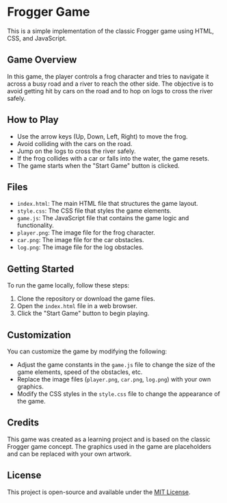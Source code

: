 # Frogger Game

This is a simple implementation of the classic Frogger game using HTML, CSS, and JavaScript.

## Game Overview

In this game, the player controls a frog character and tries to navigate it across a busy road and a river to reach the other side. The objective is to avoid getting hit by cars on the road and to hop on logs to cross the river safely.

## How to Play

- Use the arrow keys (Up, Down, Left, Right) to move the frog.
- Avoid colliding with the cars on the road.
- Jump on the logs to cross the river safely.
- If the frog collides with a car or falls into the water, the game resets.
- The game starts when the "Start Game" button is clicked.

## Files

- `index.html`: The main HTML file that structures the game layout.
- `style.css`: The CSS file that styles the game elements.
- `game.js`: The JavaScript file that contains the game logic and functionality.
- `player.png`: The image file for the frog character.
- `car.png`: The image file for the car obstacles.
- `log.png`: The image file for the log obstacles.

## Getting Started

To run the game locally, follow these steps:

1. Clone the repository or download the game files.
2. Open the `index.html` file in a web browser.
3. Click the "Start Game" button to begin playing.

## Customization

You can customize the game by modifying the following:

- Adjust the game constants in the `game.js` file to change the size of the game elements, speed of the obstacles, etc.
- Replace the image files (`player.png`, `car.png`, `log.png`) with your own graphics.
- Modify the CSS styles in the `style.css` file to change the appearance of the game.

## Credits

This game was created as a learning project and is based on the classic Frogger game concept. The graphics used in the game are placeholders and can be replaced with your own artwork.

## License

This project is open-source and available under the [MIT License](../LICENSE).
